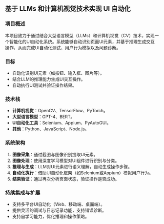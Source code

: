 ## 基于 LLMs 和计算机视觉技术实现 UI 自动化

### 项目概述

本项目致力于通过结合大型语言模型（LLMs）和计算机视觉（CV）技术，实现一个智能化的UI自动化系统。系统能够自动识别页面UI元素，并基于推理生成交互操作，从而完成UI自动化测试、用户行为模拟以及问题诊断。

### 目标

- 自动化识别UI元素（如按钮、输入框、图片等）。
- 结合LLM的推理能力生成UI交互操作。
- 自动执行UI测试并验证操作结果。

### 技术栈

- **计算机视觉**：OpenCV、TensorFlow、PyTorch。
- **大型语言模型**：GPT-4、BERT。
- **UI自动化工具**：Selenium、Appium、PyAutoGUI。
- **其他**：Python、JavaScript、Node.js。

### 系统架构

1. **图像采集**：通过截图与图像识别提取UI元素。
2. **图像处理**：使用深度学习模型对UI组件进行识别与分类。
3. **推理与生成**：LLM对UI元素进行语义理解，自动生成操作步骤。
4. **自动化执行**：借助UI自动化框架（如Selenium或Appium）模拟用户行为。
5. **结果验证**：通过再次分析页面状态，验证操作是否成功。

### 持续集成与扩展

- 支持多平台UI自动化（Web、移动端、桌面端）。
- 提供灵活的调试与日志记录功能，支持错误诊断。
- 支持自学习能力，优化推理和操作策略。


